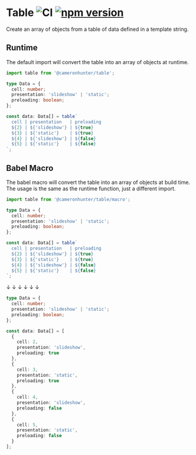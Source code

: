 # Table ![CI](https://github.com/cameronhunter/table/actions/workflows/ci.yml/badge.svg) [![npm version](https://img.shields.io/npm/v/@cameronhunter/table)](https://npmjs.com/package/@cameronhunter/table)

Create an array of objects from a table of data defined in a template string.

## Runtime

The default import will convert the table into an array of objects at runtime.

```ts
import table from '@cameronhunter/table';

type Data = {
  cell: number;
  presentation: 'slideshow' | 'static';
  preloading: boolean;
};

const data: Data[] = table`
  cell | presentation   | preloading
  ${2} | ${'slideshow'} | ${true}
  ${3} | ${'static'}    | ${true}
  ${4} | ${'slideshow'} | ${false}
  ${5} | ${'static'}    | ${false}
`;
```

## Babel Macro

The babel macro will convert the table into an array of objects at build time.
The usage is the same as the runtime function, just a different import.

```ts
import table from '@cameronhunter/table/macro';

type Data = {
  cell: number;
  presentation: 'slideshow' | 'static';
  preloading: boolean;
};

const data: Data[] = table`
  cell | presentation   | preloading
  ${2} | ${'slideshow'} | ${true}
  ${3} | ${'static'}    | ${true}
  ${4} | ${'slideshow'} | ${false}
  ${5} | ${'static'}    | ${false}
`;
```

↓ ↓ ↓ ↓ ↓ ↓

```ts
type Data = {
  cell: number;
  presentation: 'slideshow' | 'static';
  preloading: boolean;
};

const data: Data[] = [
  {
    cell: 2,
    presentation: 'slideshow',
    preloading: true
  },
  {
    cell: 3,
    presentation: 'static',
    preloading: true
  },
  {
    cell: 4,
    presentation: 'slideshow',
    preloading: false
  },
  {
    cell: 5,
    presentation: 'static',
    preloading: false
  }
];
```
